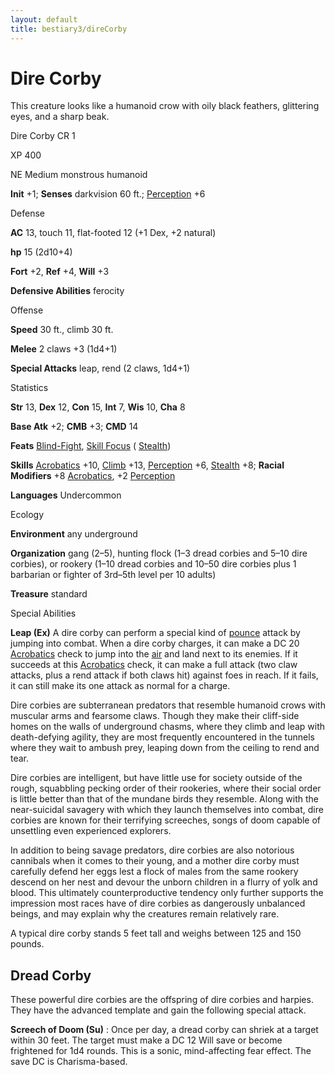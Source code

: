 ```yaml
---
layout: default
title: bestiary3/direCorby
---
```

# Dire Corby

This creature looks like a humanoid crow with oily black feathers, glittering eyes, and a sharp beak.

Dire Corby CR 1

XP 400

NE Medium monstrous humanoid

**Init** +1; **Senses** darkvision 60 ft.; [Perception](skills/perception#_perception) +6

Defense

**AC** 13, touch 11, flat-footed 12 (+1 Dex, +2 natural)

**hp** 15 (2d10+4)

**Fort** +2, **Ref** +4, **Will** +3

**Defensive Abilities** ferocity

Offense

**Speed** 30 ft., climb 30 ft.

**Melee** 2 claws +3 (1d4+1)

**Special Attacks** leap, rend (2 claws, 1d4+1)

Statistics

**Str** 13, **Dex** 12, **Con** 15, **Int** 7, **Wis** 10, **Cha** 8

**Base Atk** +2; **CMB** +3; **CMD** 14

**Feats** [Blind-Fight](feats#_blind-fight), [Skill Focus](feats#_skill-focus) ( [Stealth](skills/stealth#_stealth))

**Skills** [Acrobatics](skills/acrobatics#_acrobatics) +10, [Climb](skills/climb#_climb) +13, [Perception](skills/perception#_perception) +6, [Stealth](skills/stealth#_stealth) +8; **Racial Modifiers** +8 [Acrobatics](skills/acrobatics#_acrobatics), +2 [Perception](skills/perception#_perception)

**Languages** Undercommon

Ecology

**Environment** any underground

**Organization** gang (2–5), hunting flock (1–3 dread corbies and 5–10 dire corbies), or rookery (1–10 dread corbies and 10–50 dire corbies plus 1 barbarian or fighter of 3rd–5th level per 10 adults)

**Treasure** standard

Special Abilities

**Leap (Ex)** A dire corby can perform a special kind of [pounce](monsters/universalMonsterRules#_pounce) attack by jumping into combat. When a dire corby charges, it can make a DC 20 [Acrobatics](skills/acrobatics#_acrobatics) check to jump into the [air](monsters/creatureTypes#_air-subtype) and land next to its enemies. If it succeeds at this [Acrobatics](skills/acrobatics#_acrobatics) check, it can make a full attack (two claw attacks, plus a rend attack if both claws hit) against foes in reach. If it fails, it can still make its one attack as normal for a charge.

Dire corbies are subterranean predators that resemble humanoid crows with muscular arms and fearsome claws. Though they make their cliff-side homes on the walls of underground chasms, where they climb and leap with death-defying agility, they are most frequently encountered in the tunnels where they wait to ambush prey, leaping down from the ceiling to rend and tear.

Dire corbies are intelligent, but have little use for society outside of the rough, squabbling pecking order of their rookeries, where their social order is little better than that of the mundane birds they resemble. Along with the near-suicidal savagery with which they launch themselves into combat, dire corbies are known for their terrifying screeches, songs of doom capable of unsettling even experienced explorers.

In addition to being savage predators, dire corbies are also notorious cannibals when it comes to their young, and a mother dire corby must carefully defend her eggs lest a flock of males from the same rookery descend on her nest and devour the unborn children in a flurry of yolk and blood. This ultimately counterproductive tendency only further supports the impression most races have of dire corbies as dangerously unbalanced beings, and may explain why the creatures remain relatively rare.

A typical dire corby stands 5 feet tall and weighs between 125 and 150 pounds.

## Dread Corby

These powerful dire corbies are the offspring of dire corbies and harpies. They have the advanced template and gain the following special attack.

**Screech of Doom (Su)** : Once per day, a dread corby can shriek at a target within 30 feet. The target must make a DC 12 Will save or become frightened for 1d4 rounds. This is a sonic, mind-affecting fear effect. The save DC is Charisma-based.


